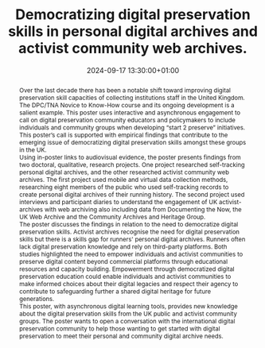 ---
abstract: "Over the last decade there has been a notable shift toward improving digital
  preservation skill capacities of collecting institutions staff in the United Kingdom.
  The DPC/TNA Novice to Know-How course and its ongoing development is a salient example.
  This poster uses interactive and asynchronous engagement to call on digital preservation
  community educators and policymakers to include individuals and community groups
  when developing “start 2 preserve” initiatives. This poster’s call is supported
  with empirical findings that contribute to the emerging issue of democratizing digital
  preservation skills amongst these groups in the UK. \n\nUsing in-poster links to
  audiovisual evidence, the poster presents findings from two doctoral, qualitative,
  research projects. One project researched self-tracking personal digital archives,
  and the other researched activist community web archives. The first project used
  mobile and virtual data collection methods, researching eight members of the public
  who used self-tracking records to create personal digital archives of their running
  history. The second project used interviews and participant diaries to understand
  the engagement of UK activist-archives with web archiving also including data from
  Documenting the Now, the UK Web Archive and the Community Archives and Heritage
  Group. \n\nThe poster discusses the findings in relation to the need to democratize
  digital preservation skills. Activist archives recognise the need for digital preservation
  skills but there is a skills gap for runners' personal digital archives. Runners
  often lack digital preservation knowledge and rely on third-party platforms. Both
  studies highlighted the need to empower individuals and activist communities to
  preserve digital content beyond commercial platforms through educational resources
  and capacity building. Empowerment through democratized digital preservation education
  could enable individuals and activist communities to make informed choices about
  their digital legacies and respect their agency to contribute to safeguarding further
  a shared digital heritage for future generations. \n\nThis poster, with asynchronous
  digital learning tools, provides new knowledge about the digital preservation skills
  from the UK public and activist community groups. The poster wants to open a conversation
  with the international digital preservation community to help those wanting to get
  started with digital preservation to meet their personal and community digital archive
  needs."
creators:
- Lee J Pretlove
- Bethany M Aylward
date: 2024-09-17 13:30:00+01:00
document_url: https://zenodo.org/records/13711158/download/pdf
grand_parent: iPRES
institutions: []
keywords:
- legal and social responsibilities for dp
- start 2 preserve
landing_page_url: https://zenodo.org/records/13711158
language: eng
layout: publication
license: Creative Commons Attribution 4.0 (CC-BY-4.0)
notes_url: ''
parent: iPRES 2024
publication_type: poster
size: null
slides_url: ''
source_name: iPRES
stream_url: ''
title: Democratizing digital preservation skills in personal digital archives and
  activist community web archives.
year: 2024
---